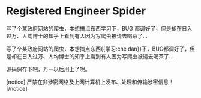 # Registered Engineer Spider
 写了个某政府网站的爬虫，本想搞点东西学习下，BUG 都调好了，但是却在日入过万、人均博士的知乎上看到有人因为写爬虫被请去喝茶了...


写了个某政府网站的爬虫，本想搞点东西{{学习:che dan}}下，BUG都调好了，但是却在日入过万、人均博士的知乎上看到有人因为写爬虫被请去喝茶了...

源码保存下吧，万一以后用上了呢。

[notice]
严禁在非涉密网络及上网计算机上发布、处理和传输涉密信息！
[/notice]
